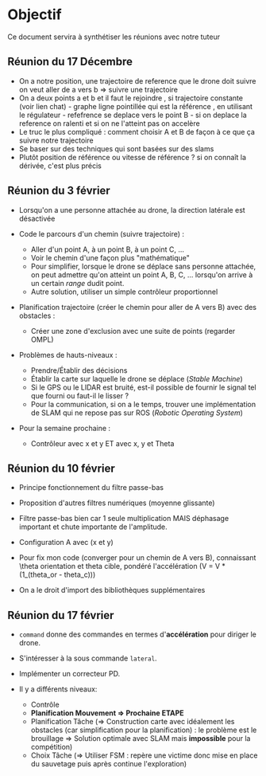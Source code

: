 # Objectif
Ce document servira à synthétiser les réunions avec notre tuteur

## Réunion du 17 Décembre
- On a notre position, une trajectoire de reference que le drone doit suivre on veut aller de a vers b => suivre une trajectoire
- On a deux points a et b et il faut le rejoindre , si trajectoire constante (voir lien chat) - graphe ligne pointillée qui est la référence , en utilisant le régulateur - refefrence se deplace vers le point B - si on deplace la reference on ralenti et si on ne l'atteint pas on accelère
- Le truc le plus compliqué : comment choisir A et B de façon à ce que ça suivre notre trajectoire
- Se baser sur des techniques qui sont basées sur des slams
- Plutôt position de référence ou vitesse de référence ? si on connaît la dérivée, c'est plus précis

## Réunion du 3 février
- Lorsqu'on a une personne attachée au drone, la direction latérale est désactivée
- Code le parcours d'un chemin (suivre trajectoire) :
    - Aller d'un point A, à un point B, à un point C, ...
    - Voir le chemin d'une façon plus "mathématique"
    - Pour simplifier, lorsque le drone se déplace sans personne attachée, on peut admettre qu'on atteint un point A, B, C, ... lorsqu'on arrive à un certain _range_ dudit point.
    - Autre solution, utiliser un simple contrôleur proportionnel


- Planification trajectoire (créer le chemin pour aller de A vers B) avec des obstacles :
    - Créer une zone d'exclusion avec une suite de points (regarder OMPL)


- Problèmes de hauts-niveaux :
    - Prendre/Établir des décisions
    - Établir la carte sur laquelle le drone se déplace (_Stable Machine_)
    - Si le GPS ou le LIDAR est bruité, est-il possible de fournir le signal tel que fourni ou faut-il le lisser ?
    - Pour la communication, si on a le temps, trouver une implémentation de SLAM qui ne repose pas sur ROS (_Robotic Operating System_)


- Pour la semaine prochaine :
    - Contrôleur avec x et y ET avec x, y et Theta

## Réunion du 10 février
- Principe fonctionnement du filtre passe-bas
- Proposition d'autres filtres numériques (moyenne glissante)

- Filtre passe-bas bien car 1 seule multiplication MAIS déphasage important et chute importante de l'amplitude.

- Configuration A avec (x et y)

- Pour fix mon code (converger pour un chemin de A vers B), connaissant \theta orientation et theta cible, pondéré l'accélération (V = V *(1_(theta_or - theta_c)))

- On a le droit d'import des bibliothèques supplémentaires

## Réunion du 17 février
- `command` donne des commandes en termes d'**accélération** pour diriger le drone.
- S'intéresser à la sous commande `lateral`.
- Implémenter un correcteur PD.


- Il y a différents niveaux:
  - Contrôle
  - **Planification Mouvement => Prochaine ETAPE**
  - Planification Tâche (=> Construction carte avec idéalement les obstacles (car simplification pour la planification) : le problème est le brouillage => Solution optimale avec SLAM mais **impossible** pour la compétition)
  - Choix Tâche (=> Utiliser FSM : repère une victime donc mise en place du sauvetage puis après continue l'exploration)